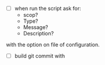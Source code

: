 - [ ] when run the script ask for:
  - scop?
  - Type?
  - Message?
  - Description?

with the option on file of configuration.

- [ ] build git commit with
